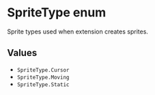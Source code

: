 # SpriteType enum

Sprite types used when extension creates sprites.

## Values

- `SpriteType.Cursor`
- `SpriteType.Moving`
- `SpriteType.Static`